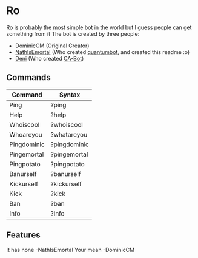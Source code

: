 # Ro
Ro is probably the most simple bot in the world but I guess people can get something from it
The bot is created by three people:
- DominicCM (Original Creator)
- [NathIsEmortal](https://github.com/NathanPenwill/) (Who created [quantumbot](https://github.com/NathanPenwill/quantumbot), and created this readme :o)
- [Deni](https://github.com/Deniernal354) (Who created [CA-Bot](https://github.com/Deniernal354/CA-Bot))

## Commands
| Command | Syntax |
| --- | --- |
| Ping | ?ping |
| Help | ?help |
| Whoiscool | ?whoiscool |
| Whoareyou | ?whatareyou |
| Pingdominic | ?pingdominic |
| Pingemortal | ?pingemortal | (dont do this one plz kthnx)
| Pingpotato | ?pingpotato |
| Banurself | ?banurself |
| Kickurself | ?kickurself | 
| Kick | ?kick |
| Ban | ?ban |
| Info | ?info |

## Features
It has none -NathIsEmortal
Your mean -DominicCM
